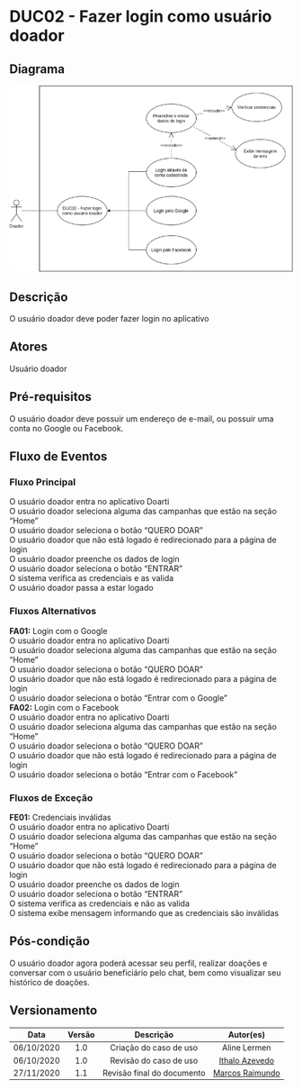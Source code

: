 # DUC02 - Fazer login como usuário doador  

## Diagrama  

![DUC02](../../../../assets/images/casosDeUso/DUC02.png)

## Descrição  

O usuário doador deve poder fazer login no aplicativo  
 
## Atores  

Usuário doador  

## Pré-requisitos

O usuário doador deve possuir um endereço de e-mail, ou possuir uma conta no Google ou Facebook.  

## Fluxo de Eventos  

### Fluxo Principal  

O usuário doador entra no aplicativo Doarti  
O usuário doador seleciona alguma das campanhas que estão na seção “Home”  
O usuário doador seleciona o botão “QUERO DOAR”  
O usuário doador que não está logado é redirecionado para a página de login  
O usuário doador preenche os dados de login  
O usuário doador seleciona o botão “ENTRAR”  
O sistema verifica as credenciais e as valida  
O usuário doador passa a estar logado  

### Fluxos Alternativos  

**FA01:** Login com o Google  
O usuário doador entra no aplicativo Doarti  
O usuário doador seleciona alguma das campanhas que estão na seção “Home”  
O usuário doador seleciona o botão “QUERO DOAR”  
O usuário doador que não está logado é redirecionado para a página de login  
O usuário doador seleciona o botão “Entrar com o Google”  
**FA02:** Login com o Facebook  
O usuário doador entra no aplicativo Doarti  
O usuário doador seleciona alguma das campanhas que estão na seção “Home”  
O usuário doador seleciona o botão “QUERO DOAR”  
O usuário doador que não está logado é redirecionado para a página de login  
O usuário doador seleciona o botão “Entrar com o Facebook”  


### Fluxos de Exceção  

**FE01:** Credenciais inválidas  
O usuário doador entra no aplicativo Doarti  
O usuário doador seleciona alguma das campanhas que estão na seção “Home”  
O usuário doador seleciona o botão “QUERO DOAR”  
O usuário doador que não está logado é redirecionado para a página de login  
O usuário doador preenche os dados de login  
O usuário doador seleciona o botão “ENTRAR”  
O sistema verifica as credenciais e não as valida  
O sistema exibe mensagem informando que as credenciais são inválidas  


## Pós-condição 

O usuário doador agora poderá acessar seu perfil, realizar doações e conversar com o usuário beneficiário pelo chat, bem como visualizar seu histórico de doações.

## Versionamento

|    Data    | Versão |                        Descrição                         |                            Autor(es)                             |
| :--------: | :----: | :------------------------------------------------------: | :--------------------------------------------------------------: |
| 06/10/2020 | 1.0 | Criação do caso de uso | Aline Lermen |
| 06/10/2020 | 1.0 | Revisão do caso de uso | [Ithalo Azevedo](https://github.com/ithaloazevedo) |
| 27/11/2020 | 1.1 | Revisão final do documento | [Marcos Raimundo](https://github.com/MarcosFloresta) |
